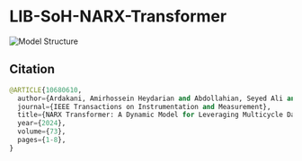 # LIB-SoH-NARX-Transformer
![Model Structure](https://github.com/user-attachments/assets/c45def5a-09f5-4d6b-aa99-6d0a1707f7ed)

## Citation
```python
@ARTICLE{10680610,
  author={Ardakani, Amirhossein Heydarian and Abdollahian, Seyed Ali and Abdollahi, Farzaneh},
  journal={IEEE Transactions on Instrumentation and Measurement}, 
  title={NARX Transformer: A Dynamic Model for Leveraging Multicycle Data in Long-Term Battery State of Health Estimation}, 
  year={2024},
  volume={73},
  pages={1-8},
}
```


